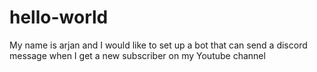 # hello-world

My name is arjan and 
I would like to set up a bot that can send a discord message when I get a new subscriber on my Youtube channel

